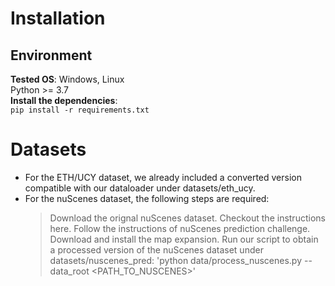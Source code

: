 # Installation
## Environment
**Tested OS**: Windows, Linux  
Python >= 3.7  
**Install the dependencies**:   
`pip install -r requirements.txt`

# Datasets
* For the ETH/UCY dataset, we already included a converted version compatible with our dataloader under datasets/eth_ucy.
* For the nuScenes dataset, the following steps are required:
  >Download the orignal nuScenes dataset. Checkout the instructions here.
  >Follow the instructions of nuScenes prediction challenge. Download and install the map expansion.
  >Run our script to obtain a processed version of the nuScenes dataset under datasets/nuscenes_pred:
    'python data/process_nuscenes.py --data_root <PATH_TO_NUSCENES>'

